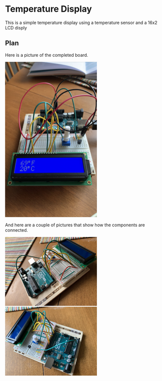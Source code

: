 # Temperature Display

This is a simple temperature display using a temperature sensor and a 16x2 LCD disply

## Plan

Here is a picture of the completed board.

<img src="IMG_4701.jpg" width="300">

And here are a couple of pictures that show how the components are connected.

<img src="IMG_4699.jpg" width="300">
<img src="IMG_4700.jpg" width="300">
